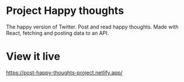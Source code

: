 # Project Happy thoughts
The happy version of Twitter. Post and read happy thoughts. Made with React, fetching and posting data to an API.


# View it live
https://post-happy-thoughts-project.netlify.app/